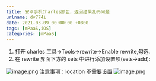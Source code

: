```yaml
---
title: 安卓手机Charles抓包，返回结果乱码问题
urlname: dv774i
date: 2021-03-09 00:00:00 +0800
tags: [mPaaS,iOS]
categories: [mPaaS]
---
```


1. 打开 charles 工具->Tools->rewrite->Enable rewrite,勾选.
2. 在 rewrite 界面下方的 sets 中进行添加设置项(sets->add):

<!-- more -->

![image.png](https://cdn.nlark.com/yuque/0/2022/png/1028501/1646970465439-08abd160-d9f1-479e-a594-c4aa14bdb6f8.png#clientId=u71fbb87c-c6c2-4&crop=0&crop=0&crop=1&crop=1&from=paste&height=262&id=u18c5de9c&margin=%5Bobject%20Object%5D&name=image.png&originHeight=524&originWidth=642&originalType=binary∶=1&rotation=0&showTitle=false&size=90221&status=done&style=none&taskId=u2eca7b8f-5a65-465d-a39a-608cd5505b4&title=&width=321)
注意事项：location 不需要设置
![image.png](https://cdn.nlark.com/yuque/0/2022/png/1028501/1646970606957-2e245ebb-8098-4c2f-8cc5-f9d4dd878441.png#clientId=u71fbb87c-c6c2-4&crop=0&crop=0&crop=1&crop=1&from=paste&height=259&id=u4574b9cd&margin=%5Bobject%20Object%5D&name=image.png&originHeight=517&originWidth=537&originalType=binary∶=1&rotation=0&showTitle=false&size=96400&status=done&style=none&taskId=u80738d69-78be-45fb-ada4-3750abdec21&title=&width=268.5)
